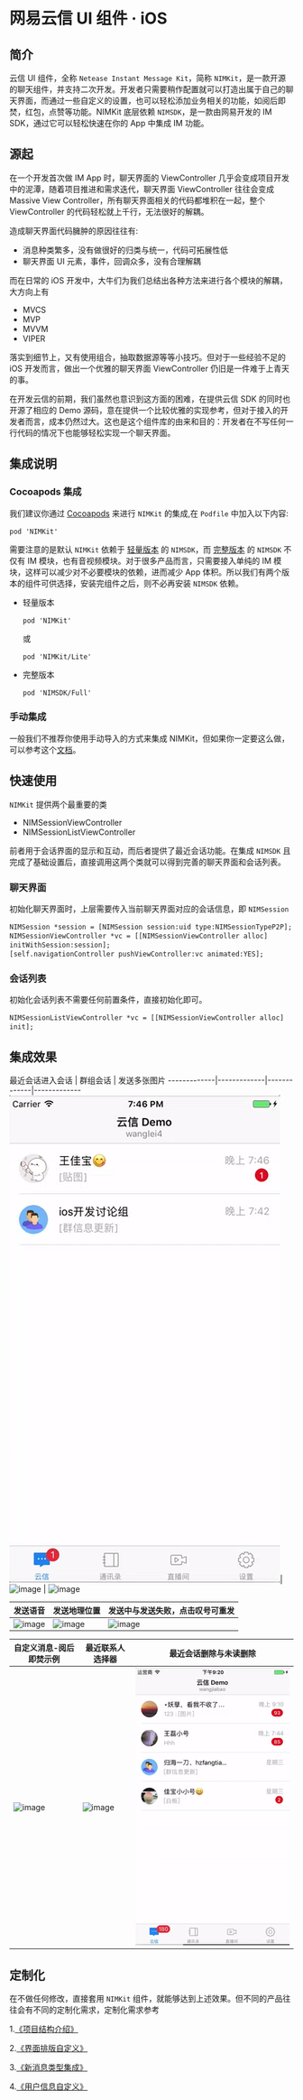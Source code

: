 # 网易云信 UI 组件 	· iOS

## 简介

云信 UI 组件，全称 `Netease Instant Message Kit`，简称 `NIMKit`，是一款开源的聊天组件，并支持二次开发。开发者只需要稍作配置就可以打造出属于自己的聊天界面，而通过一些自定义的设置，也可以轻松添加业务相关的功能，如阅后即焚，红包，点赞等功能。NIMKit 底层依赖 `NIMSDK`，是一款由网易开发的 IM SDK，通过它可以轻松快速在你的 App 中集成 IM 功能。

## 源起

在一个开发首次做 IM App 时，聊天界面的 ViewController 几乎会变成项目开发中的泥潭，随着项目推进和需求迭代，聊天界面 ViewController 往往会变成 Massive View Controller，所有聊天界面相关的代码都堆积在一起，整个 ViewController 的代码轻松就上千行，无法很好的解耦。

造成聊天界面代码臃肿的原因往往有:

* 消息种类繁多，没有做很好的归类与统一，代码可拓展性低
* 聊天界面 UI 元素，事件，回调众多，没有合理解耦

而在日常的 iOS 开发中，大牛们为我们总结出各种方法来进行各个模块的解耦，大方向上有 

* MVCS 
* MVP 
* MVVM 
* VIPER 

落实到细节上，又有使用组合，抽取数据源等等小技巧。但对于一些经验不足的 iOS 开发而言，做出一个优雅的聊天界面 ViewController 仍旧是一件难于上青天的事。

在开发云信的前期，我们虽然也意识到这方面的困难，在提供云信 SDK 的同时也开源了相应的 Demo 源码，意在提供一个比较优雅的实现参考，但对于接入的开发者而言，成本仍然过大。这也是这个组件库的由来和目的：开发者在不写任何一行代码的情况下也能够轻松实现一个聊天界面。


## 集成说明

### Cocoapods 集成

我们建议你通过 [Cocoapods](https://cocoapods.org/) 来进行 `NIMKit` 的集成,在 `Podfile` 中加入以下内容:

```shell
pod 'NIMKit'
```

需要注意的是默认 `NIMKit` 依赖于 [轻量版本](https://github.com/netease-im/NIM_iOS_SDK_Lite) 的 `NIMSDK`，而 [完整版本](https://github.com/netease-im/NIM_iOS_SDK) 的 `NIMSDK` 不仅有 IM 模块，也有音视频模块。对于很多产品而言，只需要接入单纯的 IM 模块，这样可以减少对不必要模块的依赖，进而减少 App 体积。所以我们有两个版本的组件可供选择，安装完组件之后，则不必再安装 `NIMSDK` 依赖。

* 轻量版本

	```shell
	pod 'NIMKit'
	```

    或

    ```shell
	pod 'NIMKit/Lite'
	```

* 完整版本

	```shell
	pod 'NIMSDK/Full'
	```

### 手动集成

一般我们不推荐你使用手动导入的方式来集成 NIMKit，但如果你一定要这么做，可以参考这个[文档](./Documents/nim_mi.md)。


## 快速使用

`NIMKit` 提供两个最重要的类

* NIMSessionViewController
* NIMSessionListViewController

前者用于会话界面的显示和互动，而后者提供了最近会话功能。在集成 `NIMSDK` 且完成了基础设置后，直接调用这两个类就可以得到完善的聊天界面和会话列表。

### 聊天界面

初始化聊天界面时，上层需要传入当前聊天界面对应的会话信息，即 `NIMSession`

```objc
NIMSession *session = [NIMSession session:uid type:NIMSessionTypeP2P];
NIMSessionViewController *vc = [[NIMSessionViewController alloc] initWithSession:session];
[self.navigationController pushViewController:vc animated:YES];
```

### 会话列表

初始化会话列表不需要任何前置条件，直接初始化即可。

```objc
NIMSessionListViewController *vc = [[NIMSessionViewController alloc] init];
```

## 集成效果


最近会话进入会话 | 群组会话 | 发送多张图片 
-------------|-------------|-------------|-------------
![image](https://github.com/netease-im/NIM_Resources/blob/master/iOS/Images/nimkit_1.gif)|![image](https://github.com/netease-im/NIM_Resources/blob/master/iOS/Images/nimkit_2.gif)  | ![image](https://github.com/netease-im/NIM_Resources/blob/master/iOS/Images/nimkit_3.gif) 

发送语音| 发送地理位置 |发送中与发送失败，点击叹号可重发 
-------------|-------------|-------------
![image](https://github.com/netease-im/NIM_Resources/blob/master/iOS/Images/nimkit_4.gif)|![image](https://github.com/netease-im/NIM_Resources/blob/master/iOS/Images/nimkit_5.gif)  | ![image](https://github.com/netease-im/NIM_Resources/blob/master/iOS/Images/nimkit_6.gif) 

自定义消息-阅后即焚示例 | 最近联系人选择器 | 最近会话删除与未读删除 
-------------|-------------|------------
![image](https://github.com/netease-im/NIM_Resources/blob/master/iOS/Images/nimkit_7.gif)|![image](https://github.com/netease-im/NIM_Resources/blob/master/iOS/Images/nimkit_8.gif)  | ![image](https://github.com/netease-im/NIM_Resources/blob/master/iOS/Images/nimkit_9.gif) 


## 定制化

在不做任何修改，直接套用 `NIMKit` 组件，就能够达到上述效果。但不同的产品往往会有不同的定制化需求，定制化需求参考

1.[《项目结构介绍》](./Documents/nim_arch.md)

2.[《界面排版自定义》](./Documents/nim_custom_ui.md)

3.[《新消息类型集成》](./Documents/nim_custom_message.md)

4.[《用户信息自定义》](./Documents/nim_userinfo.md)

